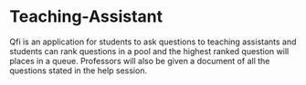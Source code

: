 # Teaching-Assistant

Qfi is an application for students to ask questions to teaching assistants and students can rank questions in a pool and the highest ranked question will places in a queue. Professors will also be given a document of all the questions stated in the help session.
